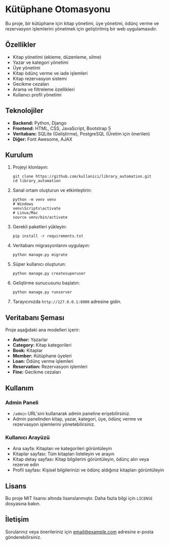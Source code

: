 # Kütüphane Otomasyonu

Bu proje, bir kütüphane için kitap yönetimi, üye yönetimi, ödünç verme ve rezervasyon işlemlerini yönetmek için geliştirilmiş bir web uygulamasıdır.

## Özellikler

- Kitap yönetimi (ekleme, düzenleme, silme)
- Yazar ve kategori yönetimi
- Üye yönetimi
- Kitap ödünç verme ve iade işlemleri
- Kitap rezervasyon sistemi
- Gecikme cezaları
- Arama ve filtreleme özellikleri
- Kullanıcı profil yönetimi

## Teknolojiler

- **Backend:** Python, Django
- **Frontend:** HTML, CSS, JavaScript, Bootstrap 5
- **Veritabanı:** SQLite (Geliştirme), PostgreSQL (Üretim için önerilen)
- **Diğer:** Font Awesome, AJAX

## Kurulum

1. Projeyi klonlayın:
   ```
   git clone https://github.com/kullanici/library_automation.git
   cd library_automation
   ```

2. Sanal ortam oluşturun ve etkinleştirin:
   ```
   python -m venv venv
   # Windows
   venv\Scripts\activate
   # Linux/Mac
   source venv/bin/activate
   ```

3. Gerekli paketleri yükleyin:
   ```
   pip install -r requirements.txt
   ```

4. Veritabanı migrasyonlarını uygulayın:
   ```
   python manage.py migrate
   ```

5. Süper kullanıcı oluşturun:
   ```
   python manage.py createsuperuser
   ```

6. Geliştirme sunucusunu başlatın:
   ```
   python manage.py runserver
   ```

7. Tarayıcınızda `http://127.0.0.1:8000` adresine gidin.

## Veritabanı Şeması

Proje aşağıdaki ana modelleri içerir:

- **Author:** Yazarlar
- **Category:** Kitap kategorileri
- **Book:** Kitaplar
- **Member:** Kütüphane üyeleri
- **Loan:** Ödünç verme işlemleri
- **Reservation:** Rezervasyon işlemleri
- **Fine:** Gecikme cezaları

## Kullanım

### Admin Paneli

- `/admin` URL'sini kullanarak admin paneline erişebilirsiniz.
- Admin panelinden kitap, yazar, kategori, üye, ödünç verme ve rezervasyon işlemlerini yönetebilirsiniz.

### Kullanıcı Arayüzü

- Ana sayfa: Kitapları ve kategorileri görüntüleyin
- Kitaplar sayfası: Tüm kitapları listeleyin ve arayın
- Kitap detay sayfası: Kitap bilgilerini görüntüleyin, ödünç alın veya rezerve edin
- Profil sayfası: Kişisel bilgilerinizi ve ödünç aldığınız kitapları görüntüleyin

## Lisans

Bu proje MIT lisansı altında lisanslanmıştır. Daha fazla bilgi için `LICENSE` dosyasına bakın.

## İletişim

Sorularınız veya önerileriniz için [email@example.com](mailto:email@example.com) adresine e-posta gönderebilirsiniz. 